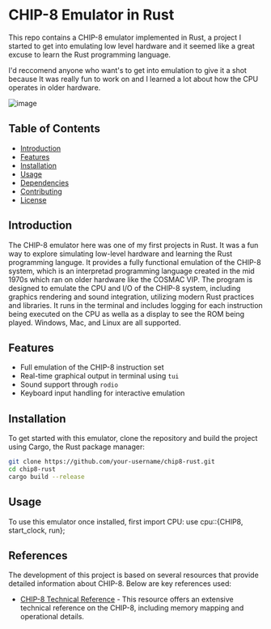 # CHIP-8 Emulator in Rust

This repo contains a CHIP-8 emulator implemented in Rust, a project I started to get into emulating low level hardware and it seemed like a great excuse to learn the Rust programming language.

I'd reccomend anyone who want's to get into emulation to give it a shot because It was really fun to work on and I learned a lot about how the CPU operates in older hardware.

![image](https://github.com/Nyanjah/Chip8/assets/65467278/32742f5a-6215-4a97-a93f-1fde69d6583c)

## Table of Contents
- [Introduction](#introduction)
- [Features](#features)
- [Installation](#installation)
- [Usage](#usage)
- [Dependencies](#dependencies)
- [Contributing](#contributing)
- [License](#license)

## Introduction
The CHIP-8 emulator here was one of my first projects in Rust. It was a fun way to explore simulating low-level hardware and learning the Rust programming languge.
It provides a fully functional emulation of the CHIP-8 system, which is an interpretad programming language created in the mid 1970s which ran on older hardware like the COSMAC VIP.
The program is designed to emulate the CPU and I/O of the CHIP-8 system, including graphics rendering and sound integration, utilizing modern Rust practices and libraries.
It runs in the terminal and includes logging for each instruction being executed on the CPU as wella as a display to see the ROM being played.
Windows, Mac, and Linux are all supported.

## Features
- Full emulation of the CHIP-8 instruction set
- Real-time graphical output in terminal using `tui`
- Sound support through `rodio`
- Keyboard input handling for interactive emulation

## Installation
To get started with this emulator, clone the repository and build the project using Cargo, the Rust package manager:

```bash
git clone https://github.com/your-username/chip8-rust.git
cd chip8-rust
cargo build --release
```
## Usage
To use this emulator once installed, first import CPU:
use cpu::{CHIP8, start_clock, run};

## References

The development of this project is based on several resources that provide detailed information about CHIP-8. Below are key references used:

- [CHIP-8 Technical Reference](http://devernay.free.fr/hacks/chip8/C8TECH10.HTM#memmap) - This resource offers an extensive technical reference on the CHIP-8, including memory mapping and operational details.





